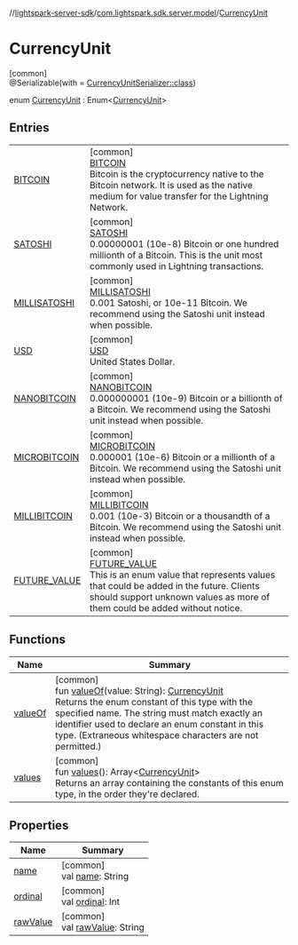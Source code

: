 //[lightspark-server-sdk](../../../index.md)/[com.lightspark.sdk.server.model](../index.md)/[CurrencyUnit](index.md)

# CurrencyUnit

[common]\
@Serializable(with = [CurrencyUnitSerializer::class](../-currency-unit-serializer/index.md))

enum [CurrencyUnit](index.md) : Enum&lt;[CurrencyUnit](index.md)&gt;

## Entries

| | |
|---|---|
| [BITCOIN](-b-i-t-c-o-i-n/index.md) | [common]<br>[BITCOIN](-b-i-t-c-o-i-n/index.md)<br>Bitcoin is the cryptocurrency native to the Bitcoin network. It is used as the native medium for value transfer for the Lightning Network. |
| [SATOSHI](-s-a-t-o-s-h-i/index.md) | [common]<br>[SATOSHI](-s-a-t-o-s-h-i/index.md)<br>0.00000001 (10e-8) Bitcoin or one hundred millionth of a Bitcoin. This is the unit most commonly used in Lightning transactions. |
| [MILLISATOSHI](-m-i-l-l-i-s-a-t-o-s-h-i/index.md) | [common]<br>[MILLISATOSHI](-m-i-l-l-i-s-a-t-o-s-h-i/index.md)<br>0.001 Satoshi, or 10e-11 Bitcoin. We recommend using the Satoshi unit instead when possible. |
| [USD](-u-s-d/index.md) | [common]<br>[USD](-u-s-d/index.md)<br>United States Dollar. |
| [NANOBITCOIN](-n-a-n-o-b-i-t-c-o-i-n/index.md) | [common]<br>[NANOBITCOIN](-n-a-n-o-b-i-t-c-o-i-n/index.md)<br>0.000000001 (10e-9) Bitcoin or a billionth of a Bitcoin. We recommend using the Satoshi unit instead when possible. |
| [MICROBITCOIN](-m-i-c-r-o-b-i-t-c-o-i-n/index.md) | [common]<br>[MICROBITCOIN](-m-i-c-r-o-b-i-t-c-o-i-n/index.md)<br>0.000001 (10e-6) Bitcoin or a millionth of a Bitcoin. We recommend using the Satoshi unit instead when possible. |
| [MILLIBITCOIN](-m-i-l-l-i-b-i-t-c-o-i-n/index.md) | [common]<br>[MILLIBITCOIN](-m-i-l-l-i-b-i-t-c-o-i-n/index.md)<br>0.001 (10e-3) Bitcoin or a thousandth of a Bitcoin. We recommend using the Satoshi unit instead when possible. |
| [FUTURE_VALUE](-f-u-t-u-r-e_-v-a-l-u-e/index.md) | [common]<br>[FUTURE_VALUE](-f-u-t-u-r-e_-v-a-l-u-e/index.md)<br>This is an enum value that represents values that could be added in the future. Clients should support unknown values as more of them could be added without notice. |

## Functions

| Name | Summary |
|---|---|
| [valueOf](value-of.md) | [common]<br>fun [valueOf](value-of.md)(value: String): [CurrencyUnit](index.md)<br>Returns the enum constant of this type with the specified name. The string must match exactly an identifier used to declare an enum constant in this type. (Extraneous whitespace characters are not permitted.) |
| [values](values.md) | [common]<br>fun [values](values.md)(): Array&lt;[CurrencyUnit](index.md)&gt;<br>Returns an array containing the constants of this enum type, in the order they're declared. |

## Properties

| Name | Summary |
|---|---|
| [name](../-withdrawal-request-status/-f-u-t-u-r-e_-v-a-l-u-e/index.md#-372974862%2FProperties%2F-1086033721) | [common]<br>val [name](../-withdrawal-request-status/-f-u-t-u-r-e_-v-a-l-u-e/index.md#-372974862%2FProperties%2F-1086033721): String |
| [ordinal](../-withdrawal-request-status/-f-u-t-u-r-e_-v-a-l-u-e/index.md#-739389684%2FProperties%2F-1086033721) | [common]<br>val [ordinal](../-withdrawal-request-status/-f-u-t-u-r-e_-v-a-l-u-e/index.md#-739389684%2FProperties%2F-1086033721): Int |
| [rawValue](raw-value.md) | [common]<br>val [rawValue](raw-value.md): String |
